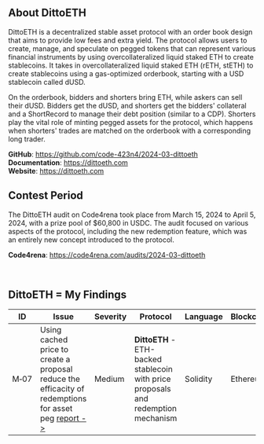 
## About DittoETH
DittoETH is a decentralized stable asset protocol with an order book design that aims to provide low fees and extra yield. The protocol allows users to create, manage, and speculate on pegged tokens that can represent various financial instruments by using overcollateralized liquid staked ETH to create stablecoins. It takes in overcollateralized liquid staked ETH (rETH, stETH) to create stablecoins using a gas-optimized orderbook, starting with a USD stablecoin called dUSD.

On the orderbook, bidders and shorters bring ETH, while askers can sell their dUSD. Bidders get the dUSD, and shorters get the bidders' collateral and a ShortRecord to manage their debt position (similar to a CDP). Shorters play the vital role of minting pegged assets for the protocol, which happens when shorters' trades are matched on the orderbook with a corresponding long trader.

**GitHub**: https://github.com/code-423n4/2024-03-dittoeth  
**Documentation**: https://dittoeth.com  
**Website**: https://dittoeth.com

## Contest Period
The DittoETH audit on Code4rena took place from March 15, 2024 to April 5, 2024, with a prize pool of $60,800 in USDC. The audit focused on various aspects of the protocol, including the new redemption feature, which was an entirely new concept introduced to the protocol.

**Code4rena**: https://code4rena.com/audits/2024-03-dittoeth


<br/>

## DittoETH = My Findings 
| ID | Issue | Severity | Protocol | Language | Blockchain |
|---|---|---|---|---|---|
| M&#x2011;07 | Using cached price to create a proposal reduce the efficacity of redemptions for asset peg [report ->](https://code4rena.com/reports/2024-03-dittoeth#m-07-using-cached-price-to-create-a-proposal-reduce-the-efficacity-of-redemptions-for-asset-peg) | Medium | **DittoETH** - ETH-backed stablecoin with price proposals and redemption mechanism | Solidity | Ethereum |
